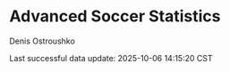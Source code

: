# Advanced Soccer Statistics
Denis Ostroushko

<!-- gfm -->

Last successful data update: 2025-10-06 14:15:20 CST
